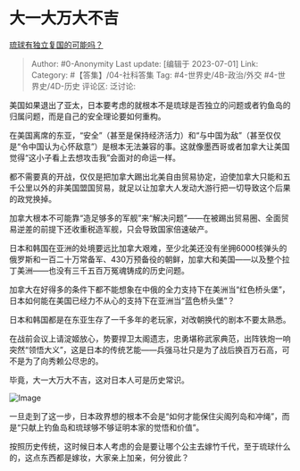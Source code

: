 # 大一大万大不吉
[琉球有独立复国的可能吗？](https://www.zhihu.com/question/38006469/answer/3003667499)

> Author: #0-Anonymity
> Last update: [编辑于 2023-07-01]
> Link:
> Category: #【答集】/04-社科答集 
> Tag: #4-世界史/4B-政治/外交  #4-世界史/4D-历史
> 评论区:
> 泛讨论:

美国如果退出了亚太，日本要考虑的就根本不是琉球是否独立的问题或者钓鱼岛的归属问题，而是自己的安全理论要如何重构。

在美国离席的东亚，“安全”（甚至是保持经济活力）和“与中国为敌”（甚至仅仅是“令中国认为心怀敌意”）是根本无法兼容的事。这就像墨西哥或者加拿大让美国觉得“这小子看上去想攻击我”会面对的命运一样。

都不需要真的开战，仅仅是把加拿大踢出北美自由贸易协定，迫使加拿大只能和五千公里以外的非美国盟国贸易，就足以让加拿大人发动大游行把一切导致这个后果的政党换掉。

加拿大根本不可能靠“造足够多的军舰”来“解决问题”——在被踢出贸易圈、全面贸易逆差的前提下还收重税造军舰，只会导致国家倍速破产。

日本和韩国在亚洲的处境要远比加拿大艰难，至少北美还没有坐拥6000核弹头的俄罗斯和一百二十万常备军、430万预备役的朝鲜，加拿大和美国——以及整个拉丁美洲——也没有三千五百万冤魂铸成的历史问题。

加拿大在好得多的条件下都不能想象在中俄的全力支持下在美洲当“红色桥头堡”，日本如何能在美国已经力不从心的支持下在亚洲当“蓝色桥头堡”？

日本和韩国都是在东亚生存了一千多年的老玩家，对改朝换代的剧本不要太熟悉。

在战前会议上请淀姬放心，势要捍卫太阁遗志，忠勇堪称武家典范，出阵铁炮一响突然“领悟大义”，这是日本的传统艺能——兵强马壮只是为了战后换百万石高，可不是为了向秀赖公尽忠的。

毕竟，大一大万大不吉，这对日本人可是历史常识。

![Image](https://pica.zhimg.com/50/v2-fc9581b1f887147071d3cb54e8ba912e_720w.jpg?source=1940ef5c)

一旦走到了这一步，日本政界想的根本不会是“如何才能保住尖阁列岛和冲绳”，而是“只献上钓鱼岛和琉球够不够证明本家的觉悟和价值”。

按照历史传统，这时候日本人考虑的会是要让哪个公主去嫁竹千代，至于琉球什么的，这点东西都是嫁妆，大家亲上加亲，何分彼此？
